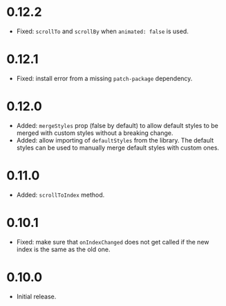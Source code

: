 # 0.12.2

- Fixed: `scrollTo` and `scrollBy` when `animated: false` is used.

# 0.12.1

- Fixed: install error from a missing `patch-package` dependency.

# 0.12.0

- Added: `mergeStyles` prop (false by default) to allow default styles to be merged with custom styles without a breaking change.
- Added: allow importing of `defaultStyles` from the library. The default styles can be used to manually merge default styles with custom ones.

# 0.11.0

- Added: `scrollToIndex` method.

# 0.10.1

- Fixed: make sure that `onIndexChanged` does not get called if the new index is the same as the old one.

# 0.10.0

- Initial release.
